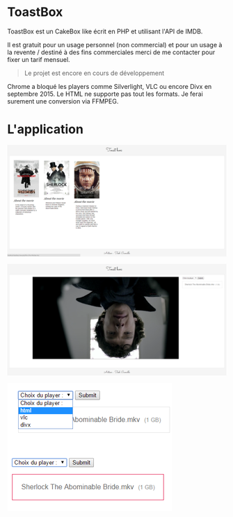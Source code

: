 # ToastBox

ToastBox est un CakeBox like écrit en PHP et utilisant l'API de IMDB. 

Il est gratuit pour un usage personnel (non commercial) et pour un usage à la revente / destiné à des fins commerciales merci de me contacter pour fixer un tarif mensuel.

> Le projet est encore en cours de développement

Chrome a bloqué les players comme Silverlight, VLC ou encore Divx en septembre 2015. Le HTML ne supporte pas tout les formats. Je ferai surement une conversion via FFMPEG.

# L'application 


![1](demo/1.png "la page d'acceuil avec vos films/vidéos/séries")

![2](demo/2.png "la page de lecture vidéo")

![3](demo/3.png "Le choix du lecteur vidéo ainsi que le bouton de téléchargement")
